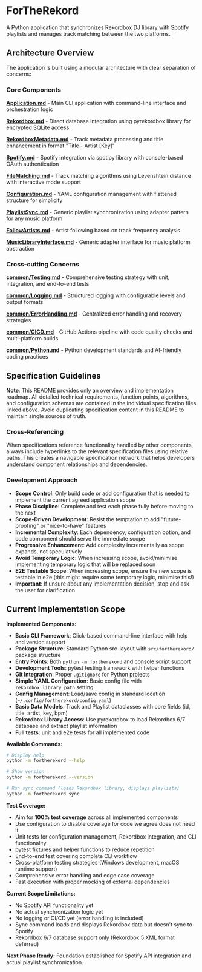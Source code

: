 # ForTheRekord

A Python application that synchronizes Rekordbox DJ library with Spotify playlists and manages track matching between the two platforms.

## Architecture Overview

The application is built using a modular architecture with clear separation of concerns:

### Core Components

**[Application.md](Application.md)** - Main CLI application with command-line interface and orchestration logic

**[Rekordbox.md](Rekordbox.md)** - Direct database integration using pyrekordbox library for encrypted SQLite access

**[RekordboxMetadata.md](RekordboxMetadata.md)** - Track metadata processing and title enhancement in format "Title - Artist [Key]"

**[Spotify.md](Spotify.md)** - Spotify integration via spotipy library with console-based OAuth authentication

**[FileMatching.md](FileMatching.md)** - Track matching algorithms using Levenshtein distance with interactive mode support

**[Configuration.md](Configuration.md)** - YAML configuration management with flattened structure for simplicity

**[PlaylistSync.md](PlaylistSync.md)** - Generic playlist synchronization using adapter pattern for any music platform

**[FollowArtists.md](FollowArtists.md)** - Artist following based on track frequency analysis

**[MusicLibraryInterface.md](MusicLibraryInterface.md)** - Generic adapter interface for music platform abstraction

### Cross-cutting Concerns

**[common/Testing.md](common/Testing.md)** - Comprehensive testing strategy with unit, integration, and end-to-end tests

**[common/Logging.md](common/Logging.md)** - Structured logging with configurable levels and output formats

**[common/ErrorHandling.md](common/ErrorHandling.md)** - Centralized error handling and recovery strategies

**[common/CICD.md](common/CICD.md)** - GitHub Actions pipeline with code quality checks and multi-platform builds

**[common/Python.md](common/Python.md)** - Python development standards and AI-friendly coding practices


## Specification Guidelines

**Note**: This README provides only an overview and implementation roadmap. All detailed technical requirements, function points, algorithms, and configuration schemas are contained in the individual specification files linked above. Avoid duplicating specification content in this README to maintain single sources of truth.

### Cross-Referencing
When specifications reference functionality handled by other components, always include hyperlinks to the relevant specification files using relative paths. This creates a navigable specification network that helps developers understand component relationships and dependencies.

### Development Approach
- **Scope Control**: Only build code or add configuration that is needed to implement the current agreed application scope
- **Phase Discipline**: Complete and test each phase fully before moving to the next
- **Scope-Driven Development**: Resist the temptation to add "future-proofing" or "nice-to-have" features
- **Incremental Complexity**: Each dependency, configuration option, and code component should serve the immediate scope
- **Progressive Enhancement**: Add complexity incrementally as scope expands, not speculatively
- **Avoid Temporary Logic**: When increasing scope, avoid/minimise implementing temporary logic that will be replaced soon
- **E2E Testable Scope**: When increasing scope, ensure the new scope is testable in e2e (this might require some temporary logic, minimise this!)
- **Important**: If unsure about any implementation decision, stop and ask the user for clarification

## Current Implementation Scope

**Implemented Components:**
- **Basic CLI Framework**: Click-based command-line interface with help and version support
- **Package Structure**: Standard Python src-layout with `src/fortherekord/` package structure  
- **Entry Points**: Both `python -m fortherekord` and console script support
- **Development Tools**: pytest testing framework with helper functions
- **Git Integration**: Proper `.gitignore` for Python projects
- **Simple YAML Configuration**: Basic config file with `rekordbox_library_path` setting
- **Config Management**: Load/save config in standard location (`~/.config/fortherekord/config.yaml`)
- **Basic Data Models**: Track and Playlist dataclasses with core fields (id, title, artist, key, bpm)
- **Rekordbox Library Access**: Use pyrekordbox to load Rekordbox 6/7 database and extract playlist information
- **Full tests**: unit and e2e tests for all implemented code

**Available Commands:**
```bash
# Display help
python -m fortherekord --help

# Show version
python -m fortherekord --version  

# Run sync command (loads Rekordbox library, displays playlists)
python -m fortherekord sync
```

**Test Coverage:**
- Aim for **100% test coverage** across all implemented components
- Use configuration to disable coverage for code we agree does not need it
- Unit tests for configuration management, Rekordbox integration, and CLI functionality
- pytest fixtures and helper functions to reduce repetition
- End-to-end test covering complete CLI workflow
- Cross-platform testing strategies (Windows development, macOS runtime support)
- Comprehensive error handling and edge case coverage
- Fast execution with proper mocking of external dependencies

**Current Scope Limitations:**
- No Spotify API functionality yet  
- No actual synchronization logic yet
- No logging or CI/CD yet (error handling is included)
- Sync command loads and displays Rekordbox data but doesn't sync to Spotify
- Rekordbox 6/7 database support only (Rekordbox 5 XML format deferred)

**Next Phase Ready:** Foundation established for Spotify API integration and actual playlist synchronization.
